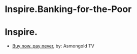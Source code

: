 # Inspire.Banking-for-the-Poor
# Inspire.
- [Buy now, pay never](https://youtu.be/uASiCw74zEo), by: Asmongold TV
